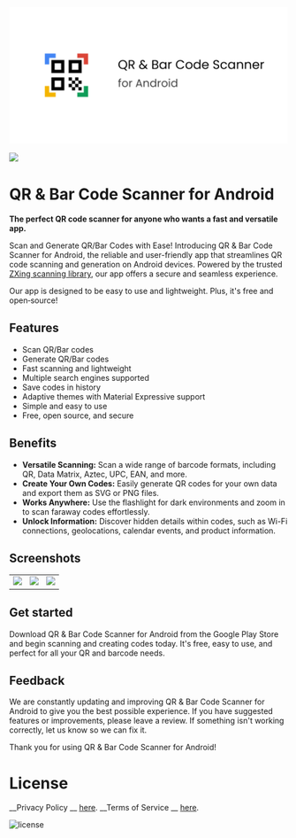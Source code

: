 ![QR & Bar Code Scanner for Android](/app/src/main/play/listings/en-US/graphics/feature-graphic/play_store_feature_graphic.png "QR & Bar Code Scanner for Android")

<a href="https://play.google.com/store/apps/details?id=com.d4rk.qrcodescanner.plus"><img src="https://play.google.com/intl/en_us/badges/static/images/badges/en_badge_web_generic.png" height="70"></a>

# QR & Bar Code Scanner for Android

**The perfect QR code scanner for anyone who wants a fast and versatile app.**

Scan and Generate QR/Bar Codes with Ease! Introducing QR & Bar Code Scanner for Android, the
reliable and user-friendly app that streamlines QR code scanning and generation on Android devices.
Powered by the trusted [ZXing scanning library](https://github.com/zxing/zxing), our app offers a secure and seamless experience.

Our app is designed to be easy to use and lightweight. Plus, it's free and open‑source!

## Features

- Scan QR/Bar codes
- Generate QR/Bar codes
- Fast scanning and lightweight
- Multiple search engines supported
- Save codes in history
- Adaptive themes with Material Expressive support
- Simple and easy to use
- Free, open source, and secure

## Benefits

- **Versatile Scanning:** Scan a wide range of barcode formats, including QR, Data Matrix, Aztec,
  UPC, EAN, and more.
- **Create Your Own Codes:** Easily generate QR codes for your own data and export them as SVG or
  PNG files.
- **Works Anywhere:** Use the flashlight for dark environments and zoom in to scan faraway codes
  effortlessly.
- **Unlock Information:** Discover hidden details within codes, such as Wi-Fi connections,
  geolocations, calendar events, and product information.

## Screenshots

<table>
  <tr>
    <td><img src="/app/src/main/play/listings/en-US/graphics/phone-screenshots/1-screenshot-scan.png" width="300"></td>
    <td><img src="/app/src/main/play/listings/en-US/graphics/phone-screenshots/2-screenshot-create.png" width="300"></td>
    <td><img src="/app/src/main/play/listings/en-US/graphics/phone-screenshots/3-screenshot-history.png" width="300"></td>
  </tr>
</table>

## Get started

Download QR & Bar Code Scanner for Android from the Google Play Store and begin scanning and
creating codes today. It's free, easy to use, and perfect for all your QR and barcode needs.

## Feedback

We are constantly updating and improving QR & Bar Code Scanner for Android to give you the best
possible experience. If you have suggested features or improvements, please leave a review. If
something isn't working correctly, let us know so we can fix it.

Thank you for using QR & Bar Code Scanner for Android!

# License

__Privacy Policy
__ [here](https://mihaicristiancondrea.github.io/profile/#privacy-policy-end-user-software).
__Terms of Service
__ [here](https://mihaicristiancondrea.github.io/profile/#terms-of-service-end-user-software).

![license](https://imgur.com/QQlcEVT.png)